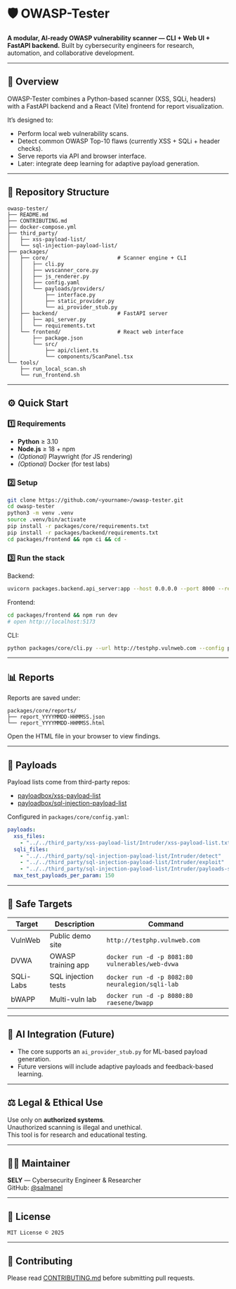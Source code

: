 # 🛡️ OWASP-Tester

**A modular, AI-ready OWASP vulnerability scanner — CLI + Web UI + FastAPI backend.**
Built by cybersecurity engineers for research, automation, and collaborative development.

---

## 🚀 Overview

OWASP-Tester combines a Python-based scanner (XSS, SQLi, headers)
with a FastAPI backend and a React (Vite) frontend for report visualization.

It’s designed to:
- Perform local web vulnerability scans.
- Detect common OWASP Top-10 flaws (currently XSS + SQLi + header checks).
- Serve reports via API and browser interface.
- Later: integrate deep learning for adaptive payload generation.

---

## 🧩 Repository Structure

```
owasp-tester/
├── README.md
├── CONTRIBUTING.md
├── docker-compose.yml
├── third_party/
│   ├── xss-payload-list/
│   └── sql-injection-payload-list/
├── packages/
│   ├── core/                      # Scanner engine + CLI
│   │   ├── cli.py
│   │   ├── wvscanner_core.py
│   │   ├── js_renderer.py
│   │   ├── config.yaml
│   │   └── payloads/providers/
│   │       ├── interface.py
│   │       ├── static_provider.py
│   │       └── ai_provider_stub.py
│   ├── backend/                   # FastAPI server
│   │   ├── api_server.py
│   │   └── requirements.txt
│   └── frontend/                  # React web interface
│       ├── package.json
│       └── src/
│           ├── api/client.ts
│           └── components/ScanPanel.tsx
└── tools/
    ├── run_local_scan.sh
    └── run_frontend.sh
```

---

## ⚙️ Quick Start

### 1️⃣ Requirements
- **Python** ≥ 3.10
- **Node.js** ≥ 18 + npm
- *(Optional)* Playwright (for JS rendering)
- *(Optional)* Docker (for test labs)

### 2️⃣ Setup
```bash
git clone https://github.com/<yourname>/owasp-tester.git
cd owasp-tester
python3 -m venv .venv
source .venv/bin/activate
pip install -r packages/core/requirements.txt
pip install -r packages/backend/requirements.txt
cd packages/frontend && npm ci && cd -
```

### 3️⃣ Run the stack
Backend:
```bash
uvicorn packages.backend.api_server:app --host 0.0.0.0 --port 8000 --reload
```
Frontend:
```bash
cd packages/frontend && npm run dev
# open http://localhost:5173
```
CLI:
```bash
python packages/core/cli.py --url http://testphp.vulnweb.com --config packages/core/config.yaml --details
```

---

## 📊 Reports
Reports are saved under:
```
packages/core/reports/
├── report_YYYYMMDD-HHMMSS.json
└── report_YYYYMMDD-HHMMSS.html
```
Open the HTML file in your browser to view findings.

---

## 🧰 Payloads
Payload lists come from third-party repos:
- [payloadbox/xss-payload-list](https://github.com/payloadbox/xss-payload-list)
- [payloadbox/sql-injection-payload-list](https://github.com/payloadbox/sql-injection-payload-list)

Configured in `packages/core/config.yaml`:
```yaml
payloads:
  xss_files:
    - "../../third_party/xss-payload-list/Intruder/xss-payload-list.txt"
  sqli_files:
    - "../../third_party/sql-injection-payload-list/Intruder/detect"
    - "../../third_party/sql-injection-payload-list/Intruder/exploit"
    - "../../third_party/sql-injection-payload-list/Intruder/payloads-sql-blind"
  max_test_payloads_per_param: 150
```

---

## 🧪 Safe Targets
| Target | Description | Command |
|--------|--------------|----------|
| VulnWeb | Public demo site | `http://testphp.vulnweb.com` |
| DVWA | OWASP training app | `docker run -d -p 8081:80 vulnerables/web-dvwa` |
| SQLi-Labs | SQL injection tests | `docker run -d -p 8082:80 neuralegion/sqli-lab` |
| bWAPP | Multi-vuln lab | `docker run -d -p 8080:80 raesene/bwapp` |

---

## 🧠 AI Integration (Future)
- The core supports an `ai_provider_stub.py` for ML-based payload generation.
- Future versions will include adaptive payloads and feedback-based learning.

---

## ⚖️ Legal & Ethical Use
Use only on **authorized systems**.  
Unauthorized scanning is illegal and unethical.  
This tool is for research and educational testing.

---

## 👩‍💻 Maintainer
**SELY** — Cybersecurity Engineer & Researcher  
GitHub: [@salmanel](https://github.com/salmanel)

---

## 📜 License
```
MIT License © 2025
```

---

## 🤝 Contributing
Please read [CONTRIBUTING.md](./CONTRIBUTING.md) before submitting pull requests.
